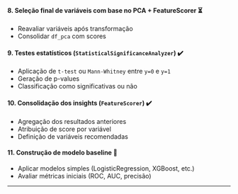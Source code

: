 

#### 8. Seleção final de variáveis com base no PCA + FeatureScorer ⏳  
- Reavaliar variáveis após transformação  
- Consolidar `df_pca` com scores

#### 9. Testes estatísticos (`StatisticalSignificanceAnalyzer`) ✔️  
- Aplicação de `t-test` ou `Mann-Whitney` entre `y=0` e `y=1`  
- Geração de p-values  
- Classificação como significativas ou não

#### 10. Consolidação dos insights (`FeatureScorer`) ✔️  
- Agregação dos resultados anteriores  
- Atribuição de score por variável  
- Definição de variáveis recomendadas

#### 11. Construção de modelo baseline 🧠  
- Aplicar modelos simples (LogisticRegression, XGBoost, etc.)  
- Avaliar métricas iniciais (ROC, AUC, precisão)

---
